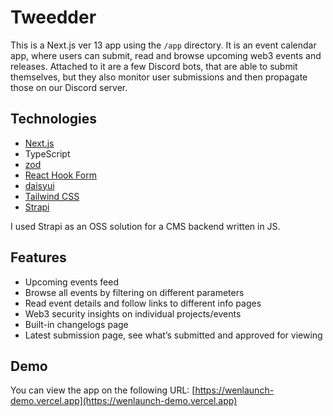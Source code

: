 # Tweedder

This is a Next.js ver 13 app using the `/app` directory.
It is an event calendar app, where users can submit, read and browse upcoming web3 events and releases.
Attached to it are a few Discord bots, that are able to submit themselves, but they also monitor user submissions and then propagate those on our Discord server.

## Technologies

- [Next.js](https://nextjs.org)
- TypeScript
- [zod](https://zod.dev/)
- [React Hook Form](https://react-hook-form.com/)
- [daisyui](https://daisyui.com/)
- [Tailwind CSS](https://tailwindcss.com)
- [Strapi](https://strapi.io/)

I used Strapi as an OSS solution for a CMS backend written in JS.

## Features

- Upcoming events feed
- Browse all events by filtering on different parameters
- Read event details and follow links to different info pages
- Web3 security insights on individual projects/events
- Built-in changelogs page
- Latest submission page, see what’s submitted and approved for viewing

## Demo

You can view the app on the following URL: [https://wenlaunch-demo.vercel.app](https://wenlaunch-demo.vercel.app)
